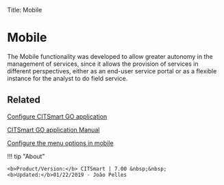 Title: Mobile

# Mobile

The Mobile functionality was developed to allow greater autonomy in the management of services, since it allows the provision of services in different perspectives, either as an end-user service portal or as a flexible instance for the analyst to do field service.


Related
------

[Configure CITSmart GO application][1]

[CITSmart GO application Manual][2]

[Configure the menu options in mobile][3]


[1]:/en-us/citsmart-7/additional-features/mobile-and-field-service/configuration/configure-field-service-application.html
[2]:/en-us/citsmart-7/additional-features/mobile-and-field-service/apps/citsmart-field-service-manual.html
[3]:/en-us/citsmart-7/additional-features/mobile-and-field-service/configuration/configure-mobile-options.html


!!! tip "About"

    <b>Product/Version:</b> CITSmart | 7.00 &nbsp;&nbsp;
    <b>Updated:</b>01/22/2019 - João Pelles  
	

	
